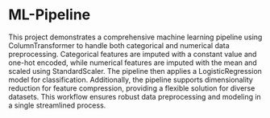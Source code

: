 # ML-Pipeline
This project demonstrates a comprehensive machine learning pipeline using ColumnTransformer to handle both categorical and numerical data preprocessing. Categorical features are imputed with a constant value and one-hot encoded, while numerical features are imputed with the mean and scaled using StandardScaler. The pipeline then applies a LogisticRegression model for classification. Additionally, the pipeline supports dimensionality reduction for feature compression, providing a flexible solution for diverse datasets. This workflow ensures robust data preprocessing and modeling in a single streamlined process.
